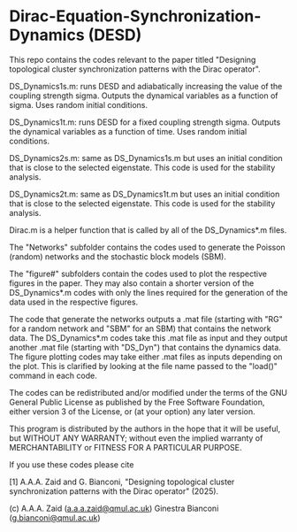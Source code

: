 # Dirac-Equation-Synchronization-Dynamics (DESD)

This repo contains the codes relevant to the paper titled "Designing topological cluster synchronization patterns with the Dirac operator".

DS_Dynamics1s.m: runs DESD and adiabatically increasing the value of the coupling strength sigma. Outputs the dynamical variables as a function of sigma. Uses random initial conditions.

DS_Dynamics1t.m: runs DESD for a fixed coupling strength sigma. Outputs the dynamical variables as a function of time. Uses random initial conditions.

DS_Dynamics2s.m: same as DS_Dynamics1s.m but uses an initial condition that is close to the selected eigenstate. This code is used for the stability analysis.

DS_Dynamics2t.m: same as DS_Dynamics1t.m but uses an initial condition that is close to the selected eigenstate. This code is used for the stability analysis.

Dirac.m is a helper function that is called by all of the DS_Dynamics*.m files.

The "Networks" subfolder contains the codes used to generate the Poisson (random) networks and the stochastic block models (SBM).

The "figure#" subfolders contain the codes used to plot the respective figures in the paper. They may also contain a shorter version of the DS_Dynamics*.m codes with only the lines required for the generation of the data used in the respective figures.

The code that generate the networks outputs a .mat file (starting with "RG" for a random network and "SBM" for an SBM) that contains the network data. The DS_Dynamics*.m codes take this .mat file as input and they output another .mat file (starting with "DS_Dyn") that contains the dynamics data. The figure plotting codes may take either .mat files as inputs depending on the plot. This is clarified by looking at the file name passed to the "load()" command in each code.

The codes can be redistributed and/or modified under the terms of the GNU General Public License as published by the Free Software Foundation, either version 3 of the License, or (at your option) any later version.

This program is distributed by the authors in the hope that it will be useful, but WITHOUT ANY WARRANTY; without even the implied warranty of MERCHANTABILITY or FITNESS FOR A PARTICULAR PURPOSE.

If you use these codes please cite

[1] A.A.A. Zaid and G. Bianconi, "Designing topological cluster synchronization patterns with the Dirac operator" (2025).

(c) A.A.A. Zaid (a.a.a.zaid@qmul.ac.uk) Ginestra Bianconi (g.bianconi@qmul.ac.uk)
